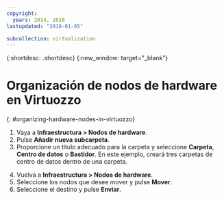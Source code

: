 ```yaml
---
copyright:
  years: 2014, 2018
lastupdated: "2018-01-05"

subcollection: virtualization
---
```

{:shortdesc: .shortdesc}
{:new_window: target="_blank"}

# Organización de nodos de hardware en Virtuozzo
{: #organizing-hardware-nodes-in-virtuozzo}

1. Vaya a **Infraestructura > Nodos de hardware**.
2. Pulse **Añadir nueva subcarpeta**.
3. Proporcione un título adecuado para la carpeta y seleccione **Carpeta**, **Centro de datos** o
**Bastidor**.  En este ejemplo, creará tres carpetas de centro de datos dentro de una carpeta. <!--Many people may then create additional folders or racks for their specific customers, should they choose to resell Virtuozzo Hardware Nodes.-->
<!--4. Review your structure and move as needed.-->
4. Vuelva a **Infraestructura > Nodos de hardware**.
5. Seleccione los nodos que desee mover y pulse **Mover**.
6. Seleccione el destino y pulse **Enviar**.
